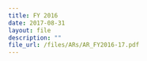 ```yaml
---
title: FY 2016
date: 2017-08-31
layout: file
description: ""
file_url: /files/ARs/AR_FY2016-17.pdf
---
```


